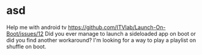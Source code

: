 # asd
Help me with android tv
https://github.com/ITVlab/Launch-On-Boot/issues/12
Did you ever manage to launch a sideloaded app on boot or did you find another workaround?
I'm looking for a way to play a playlist on shuffle on boot.
